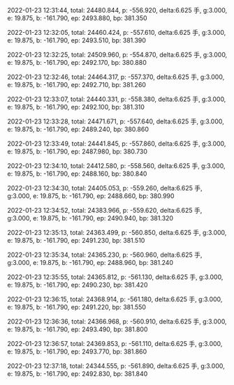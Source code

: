 2022-01-23 12:31:44, total: 24480.844, p: -556.920, delta:6.625 手, g:3.000, e: 19.875, b: -161.790, ep: 2493.880, bp: 381.350

2022-01-23 12:32:05, total: 24460.424, p: -557.610, delta:6.625 手, g:3.000, e: 19.875, b: -161.790, ep: 2493.510, bp: 381.390

2022-01-23 12:32:25, total: 24509.960, p: -554.870, delta:6.625 手, g:3.000, e: 19.875, b: -161.790, ep: 2492.170, bp: 380.880

2022-01-23 12:32:46, total: 24464.317, p: -557.370, delta:6.625 手, g:3.000, e: 19.875, b: -161.790, ep: 2492.710, bp: 381.260

2022-01-23 12:33:07, total: 24440.331, p: -558.380, delta:6.625 手, g:3.000, e: 19.875, b: -161.790, ep: 2492.100, bp: 381.310

2022-01-23 12:33:28, total: 24471.671, p: -557.640, delta:6.625 手, g:3.000, e: 19.875, b: -161.790, ep: 2489.240, bp: 380.860

2022-01-23 12:33:49, total: 24441.845, p: -557.860, delta:6.625 手, g:3.000, e: 19.875, b: -161.790, ep: 2487.980, bp: 380.730

2022-01-23 12:34:10, total: 24412.580, p: -558.560, delta:6.625 手, g:3.000, e: 19.875, b: -161.790, ep: 2488.160, bp: 380.840

2022-01-23 12:34:30, total: 24405.053, p: -559.260, delta:6.625 手, g:3.000, e: 19.875, b: -161.790, ep: 2488.660, bp: 380.990

2022-01-23 12:34:52, total: 24383.966, p: -559.620, delta:6.625 手, g:3.000, e: 19.875, b: -161.790, ep: 2490.940, bp: 381.320

2022-01-23 12:35:13, total: 24363.499, p: -560.850, delta:6.625 手, g:3.000, e: 19.875, b: -161.790, ep: 2491.230, bp: 381.510

2022-01-23 12:35:34, total: 24365.230, p: -560.960, delta:6.625 手, g:3.000, e: 19.875, b: -161.790, ep: 2488.960, bp: 381.240

2022-01-23 12:35:55, total: 24365.812, p: -561.130, delta:6.625 手, g:3.000, e: 19.875, b: -161.790, ep: 2490.230, bp: 381.420

2022-01-23 12:36:15, total: 24368.914, p: -561.180, delta:6.625 手, g:3.000, e: 19.875, b: -161.790, ep: 2491.220, bp: 381.550

2022-01-23 12:36:36, total: 24366.968, p: -560.910, delta:6.625 手, g:3.000, e: 19.875, b: -161.790, ep: 2493.490, bp: 381.800

2022-01-23 12:36:57, total: 24369.853, p: -561.110, delta:6.625 手, g:3.000, e: 19.875, b: -161.790, ep: 2493.770, bp: 381.860

2022-01-23 12:37:18, total: 24344.555, p: -561.890, delta:6.625 手, g:3.000, e: 19.875, b: -161.790, ep: 2492.830, bp: 381.840